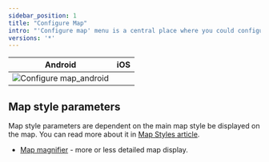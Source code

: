 ```yaml
---
sidebar_position: 1
title: "Configure Map"
intro: "'Configure map' menu is a central place where you could configure map display for your needs, i.e. highlight Favorite points, Navigation markers or special Points of Interests on the map; display specific routes or 3rd party GPX files; overlay the map with relief information, satellite imagery or any other available raster map; display public transport information and change the map style."
versions: '*'
---
```


| Android | iOS |
| :---: | :---: |
| ![Configure map_android](/assets/images/plugins/wikipedia/ios_wiki_language2.png) |  |

## Map style parameters
Map style parameters are dependent on the main map style be displayed on the map. You can read more about it in [Map Styles article](/osmand/map/configure-map-menu).
   - [Map magnifier](/osmand/map/interact-with-map) - more or less detailed map display.
   
